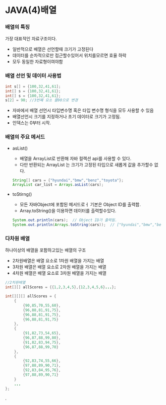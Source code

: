 # JAVA(4)배열

### 배열의 특징

가장 대표적인 자료구조이다.

- 일반적으로 배열은 선언할때 크기가 고정된다
- 데이터를 순차적으로만 접근할수있어서 위치를모르면 효율 하락
- 모두 동일한 자료형이여야함

### 배열 선언 및 데이터 사용법

```java
int s[] = {100,32,41,61];
int[] s = {100,32,41,61};
int[] s = {100,32,41,61};
s[2] = 90; //3번쨰 요소 를90으로 변경
```

- 자바에서 배열 선언시 타입변수명 혹은 타입 변수명 형식을 모두 사용할 수 있음
- 배열선언시 크기를 지정하거나 초기 데이터로 크기가 고정됨.
- 인덱스는 0부터 시작.

### 배열의 주요 메서드

- asList()
    - 배열을 ArrayList로 반환해 자바 컬렉션 api를 사용할 수 있다.
    - 다만 반환되는 ArrayList 는 크기가 고정된 타입으로 새롭게 값을 추가할수 없다.
    
    ```java
    String[] cars = {"hyundai","bmw","benz","toyota"};
    ArrayList car_list = Arrays.asList(cars);
    ```
    
- toStirng()
    - 모든 자바Object에 포함된 메서드로ㅓ 기본은 Object ID를 출력함.
    - Array.toString()을 이용하면 데이터를 출력할수있다.
    
    ```java
    System.out.println(cars);  // Object ID가 출력됨.
    System.out.println(Arrays.toString(cars));  // ["hyundai","bmw","benz","toyota"다차원  배열
    ```
    

### 다차원 배열

하나이상의 배열을 포함하고있는 배열의 구조

- 2차원배열은 배열 요소로 1차원 배열을 가지는 배열
- 3차원 배열은 배열 요소로 2차원 배열을 가지는 배열
- 4차원 배열은 배열 요소로 3차원 배열을 가지는 배열

```java
//2차원배열
int[][] allScores = {{1,2,3,4,5},{12,3,4,5,6}...};
```

```java
int[][][] allScores = { 
    {
        {90,85,70,55,60},
        {96,88,81,91,75},
        {96,88,81,91,75},
        {96,88,81,91,75}
    },
    {
        {91,82,73,54,65},
        {96,87,88,99,80},
        {91,82,83,94,75},
        {96,87,88,99,70}
    },
    {
        {92,83,74,55,66},
        {97,88,89,90,71},
        {92,83,84,95,76},
        {97,88,89,90,71}
    }
    ...    
};
```

.
